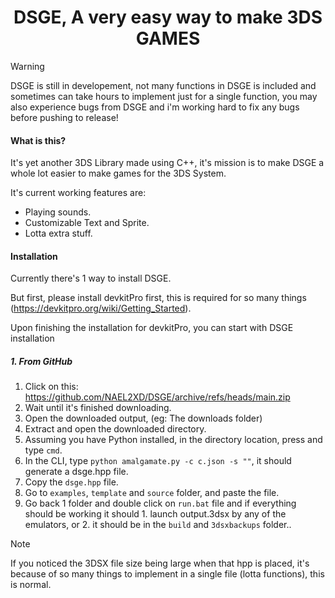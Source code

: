 <h1 align="center">
    DSGE, A very easy way to make 3DS GAMES
</h1>

> [!WARNING] 
> DSGE is still in developement, not many functions in DSGE is included and sometimes can take hours to implement just for a single function, you may also experience bugs from DSGE and i'm working hard to fix any bugs before pushing to release!

#### What is this?
It's yet another 3DS Library made using C++, it's mission is to make DSGE a whole lot easier to make games for the 3DS System.

It's current working features are:
- Playing sounds.
- Customizable Text and Sprite.
- Lotta extra stuff.

#### Installation
Currently there's 1 way to install DSGE.

But first, please install devkitPro first, this is required for so many things (https://devkitpro.org/wiki/Getting_Started).

Upon finishing the installation for devkitPro, you can start with DSGE installation

##### 1. From GitHub
1. Click on this: https://github.com/NAEL2XD/DSGE/archive/refs/heads/main.zip
2. Wait until it's finished downloading.
3. Open the downloaded output, (eg: The downloads folder)
4. Extract and open the downloaded directory.
5. Assuming you have Python installed, in the directory location, press and type `cmd`.
6. In the CLI, type `python amalgamate.py -c c.json -s ""`, it should generate a dsge.hpp file.
7. Copy the `dsge.hpp` file.
8. Go to `examples`, `template` and `source` folder, and paste the file.
9. Go back 1 folder and double click on `run.bat` file and if everything should be working it should 1. launch output.3dsx by any of the emulators, or 2. it should be in the `build` and `3dsxbackups` folder..

> [!NOTE] 
> If you noticed the 3DSX file size being large when that hpp is placed, it's because of so many things to implement in a single file (lotta functions), this is normal.